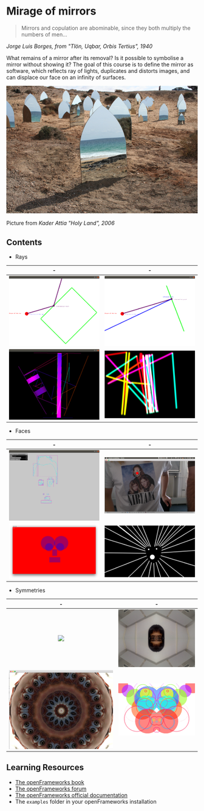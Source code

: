# Mirage of mirrors

> Mirrors and copulation are abominable, since they both multiply the numbers of men...

*Jorge Luis Borges,  from "Tlön, Uqbar, Orbis Tertius", 1940*


What remains of a mirror after its removal? Is it possible to symbolise a mirror without showing it?
The goal of this course is to define the mirror as software, which reflects ray of lights, duplicates and distorts images, and can displace our face on an infinity of surfaces.


![kader attia holy land](img/kader-attia-holy-land.jpg)

Picture from *Kader Attia "Holy Land", 2006*

## Contents

- Rays

| -            |  - |
:-------------------------:|:-------------------------:
![](img/rays/poliline.png)  |  ![](img/rays/ray-segment.png)
![](img/rays/laser2.png)  |  ![](img/rays/blur3.png)


- Faces

| -            |  - |
:-------------------------:|:-------------------------:
![](img/face/face-blobs.png)  |  ![](img/face/nirvana.png)
![](img/face/who.png)  |  ![](img/face/wow.png)


- Symmetries

| -            |  - |
:-------------------------:|:-------------------------:
![](img/face/mirror1a.png)  |  ![](img/face/mirror1.png)
![](img/simmetry/radial.png)  |  ![](img/simmetry/symm.jpg)


## Learning Resources

- [The openFrameworks book](http://openframeworks.cc/ofBook/chapters/intro_to_graphics.html)
- [The openFrameworks forum](https://forum.openframeworks.cc/)
- [The openFrameworks official documentation](http://openframeworks.cc/documentation/)
- The `examples` folder in your openFrameworks installation
